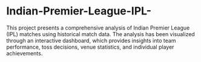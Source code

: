 # Indian-Premier-League-IPL-
This project presents a comprehensive analysis of Indian Premier League (IPL) matches using historical match data. The analysis has been visualized through an interactive dashboard, which provides insights into team performance, toss decisions, venue statistics, and individual player achievements.
